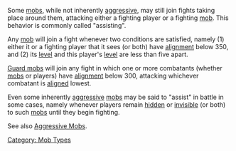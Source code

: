 Some [mobs](:Category:_Mobs.md "wikilink"), while not inherently
[aggressive](Aggressive_Mobs.md "wikilink"), may still join fights
taking place around them, attacking either a fighting player or a
fighting [mob](:Category:_Mobs.md "wikilink"). This behavior is commonly
called "assisting".

Any [mob](:Category:_Mobs.md "wikilink") will join a fight whenever two
conditions are satisfied, namely (1) either it or a fighting player that
it sees (or both) have [alignment](Alignment.md "wikilink") below 350,
and (2) its [level](Level.md "wikilink") and this player's
[level](Level.md "wikilink") are less than five apart.

[Guard mobs](Guard_Mobs.md "wikilink") will join any fight in which one
or more combatants (whether [mobs](:Category:_Mobs.md "wikilink") or
players) have [alignment](Alignment.md "wikilink") below 300, attacking
whichever combatant is [aligned](Alignment.md "wikilink") lowest.

Even some inherently [aggressive](Aggressive_Mobs.md "wikilink")
[mobs](:Category:_Mobs.md "wikilink") may be said to "assist" in battle
in some cases, namely whenever players remain
[hidden](Hide_Flag.md "wikilink") or
[invisible](Invis_Flag.md "wikilink") (or both) to such
[mobs](:Category:_Mobs.md "wikilink") until they begin fighting.

See also [Aggressive Mobs](Aggressive_Mobs.md "wikilink").

[Category: Mob Types](Category:_Mob_Types "wikilink")
